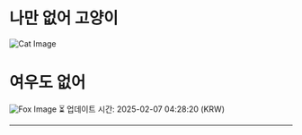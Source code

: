 
# 나만 없어 고양이

![Cat Image](https://cdn2.thecatapi.com/images/7bp.jpg)

# 여우도 없어
![Fox Image](https://randomfox.ca/images/23.jpg)
⏳ 업데이트 시간: 2025-02-07 04:28:20 (KRW)

---
